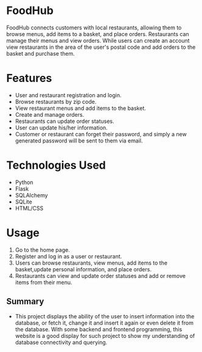# FoodHub

FoodHub connects customers with local restaurants, allowing them to browse menus, add items to a basket, and place orders. Restaurants can manage their menus and view orders. While users can create an account view restaurants in the area of the user's postal code and add orders to the basket and purchase them.

# Features

- User and restaurant registration and login.
- Browse restaurants by zip code.
- View restaurant menus and add items to the basket.
- Create and manage orders.
- Restaurants can update order statuses.
- User can update his/her information.
- Customer or restaurant can forget their password, and simply a new generated password will be sent to them via email.

# Technologies Used

- Python
- Flask
- SQLAlchemy
- SQLite
- HTML/CSS

# Usage

1. Go to the home page.
2. Register and log in as a user or restaurant.
3. Users can browse restaurants, view menus, add items to the basket,update personal information, and place orders.
4. Restaurants can view and update order statuses and add or remove items from their menu.

## Summary
- This project displays the ability of the user to insert information into the database, or fetch it, change it and insert it again or even delete it from the database. With some backend and frontend programming, this website is a good display for such project to show my understanding of database connectivity and querying.

